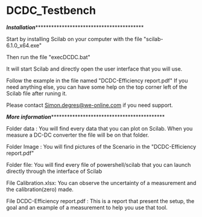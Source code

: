 # DCDC_Testbench

***************************************Installation********************************************************************************

Start by installing Scilab on your computer with the file "scilab-6.1.0_x64.exe"

Then run the file "execDCDC.bat"

It will start Scilab and directly open the user interface that you will use.

Follow the example in the file named "DCDC-Efficiency report.pdf"
If you need anything else, you can have some help on the top corner left of the Scilab file after runing it.

Please contact Simon.degres@we-online.com if you need support.

*************************************More information********************************************************************************

Folder data : You will find every data that you can plot on Scilab. When you measure a DC-DC converter the file will be on that folder.

Folder Image : You will find pictures of the Scenario in the "DCDC-Efficiency report.pdf"

Folder file: You will find every file of powershell/scilab that you can launch directly through the interface of Scilab

File Calibration.xlsx: You can observe the uncertainty of a measurement and the calibration(zero) made.

File DCDC-Efficiency report.pdf : This is a report that present the setup, the goal and an example of a measurement to help you use that tool.
